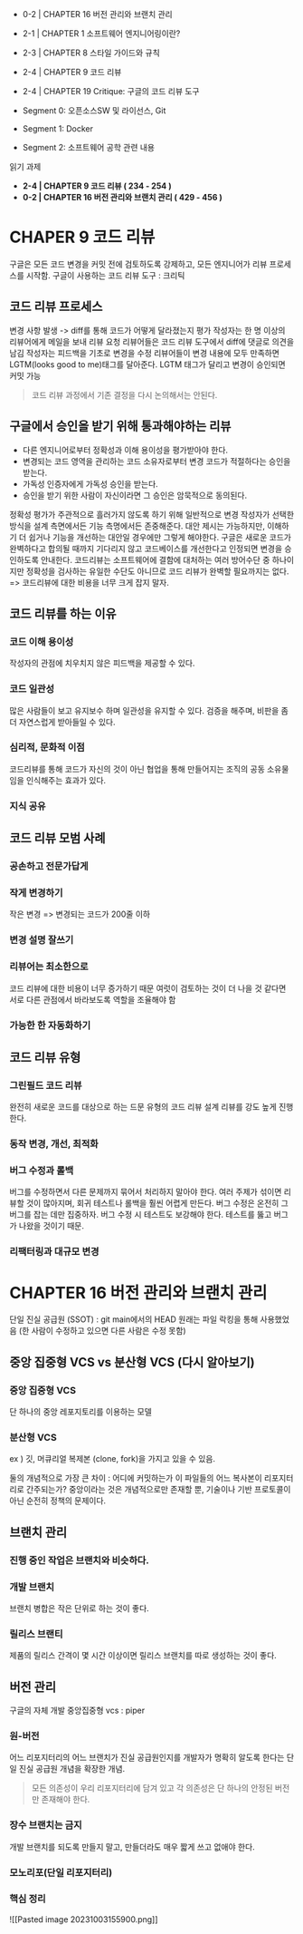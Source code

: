 - 0-2 | CHAPTER 16 버전 관리와 브랜치 관리
- 2-1 | CHAPTER 1 소프트웨어 엔지니어링이란?
- 2-3 | CHAPTER 8 스타일 가이드와 규칙
- 2-4 | CHAPTER 9 코드 리뷰
- 2-4 | CHAPTER 19 Critique: 구글의 코드 리뷰 도구

- Segment 0: 오픈소스SW 및 라이선스, Git
- Segment 1: Docker
- Segment 2: 소프트웨어 공학 관련 내용

읽기 과제
- **2-4 | CHAPTER 9 코드 리뷰 ( 234 - 254 )** 
- **0-2 | CHAPTER 16 버전 관리와 브랜치 관리 ( 429 - 456 )**

# CHAPER 9 코드 리뷰
구글은 모든 코드 변경을 커밋 전에 검토하도록 강제하고, 모든 엔지니어가 리뷰 프로세스를 시작함. 
구글이 사용하는 코드 리뷰 도구 : 크리틱
## 코드 리뷰 프로세스
변경 사항 발생 -> diff를 통해 코드가 어떻게 달라졌는지 평가
작성자는 한 명 이상의 리뷰어에게 메일을 보내 리뷰 요청
리뷰어들은 코드 리뷰 도구에서 diff에 댓글로 의견을 남김
작성자는 피드백을 기초로 변경을 수정
리뷰어들이 변경 내용에 모두 만족하면 LGTM(looks good to me)태그를 달아준다.
LGTM 태그가 달리고 변경이 승인되면 커밋 가능
> 코드 리뷰 과정에서 기존 결정을 다시 논의해서는 안된다.

## 구글에서 승인을 받기 위해 통과해야하는 리뷰
- 다른 엔지니어로부터 정확성과 이해 용이성을 평가받아야 한다.
- 변경되는 코드 영역을 관리하는 코드 소유자로부터 변경 코드가 적절하다는 승인을 받는다.
- 가독성 인증자에게 가독성 승인을 받는다.
- 승인을 받기 위한 사람이 자신이라면 그 승인은 암묵적으로 동의된다.

정확성 평가가 주관적으로 흘러가지 않도록 하기 위해 일반적으로 변경 작성자가 선택한 방식을 설계 측면에서든 기능 측명에서든  존중해준다. 대안 제시는 가능하지만, 이해하기 더 쉽거나 기능을 개선하는 대안일 경우에만 그렇게 해야한다.
구글은 새로운 코드가 완벽하다고 합의될 때까지 기다리지 않고 코드베이스를 개선한다고 인정되면 변경을 승인하도록 안내한다.
코드리뷰는 소프트웨어에 결함에 대처하는 여러 방어수단 중 하나이지만 정확성을 검사하는 유일한 수단도 아니므로 코드 리뷰가 완벽할 필요까지는 없다. => 코드리뷰에 대한 비용을 너무 크게 잡지 말자.

## 코드 리뷰를 하는 이유

### 코드 이해 용이성
작성자의 관점에 치우치지 않은 피드백을 제공할 수 있다.
### 코드 일관성
많은 사람들이 보고 유지보수 하며 일관성을 유지할 수 있다.
검증을 해주며, 비판을 좀 더 자연스럽게 받아들일 수 있다. 
### 심리적, 문화적 이점
코드리뷰를 통해 코드가 자신의 것이 아닌 협업을 통해 만들어지는 조직의 공동 소유물임을 인식해주는 효과가 있다.
### 지식 공유

## 코드 리뷰 모범 사례
### 공손하고 전문가답게

### 작게 변경하기
작은 변경 => 변경되는 코드가 200줄 이하

### 변경 설명 잘쓰기
### 리뷰어는 최소한으로
코드 리뷰에 대한 비용이 너무 증가하기 때문
여럿이 검토하는 것이 더 나을 것 같다면 서로 다른 관점에서 바라보도록 역할을 조율해야 함
### 가능한 한 자동화하기

## 코드 리뷰 유형
### 그린필드 코드 리뷰
완전히 새로운 코드를 대상으로 하는 드문 유형의 코드 리뷰
설계 리뷰를 강도 높게 진행한다.
### 동작 변경, 개선, 최적화
### 버그 수정과 롤백
버그를 수정하면서 다른 문제까지 묶어서 처리하지 말아야 한다.
여러 주제가 섞이면 리뷰할 것이 많아지며, 회귀 테스트나 롤백을 훨씬 어렵게 만든다.
버그 수정은 온전히 그 버그를 잡는 데만 집중하자.
버그 수정 시 테스트도 보강해야 한다. 테스트를 뚫고 버그가 나왔을 것이기 때문.
### 리팩터링과 대규모 변경

# CHAPTER 16 버전 관리와 브랜치 관리

단일 진실 공급원 (SSOT) : git main에서의 HEAD
원래는 파일 락킹을 통해 사용했었음 (한 사람이 수정하고 있으면 다른 사람은 수정 못함)

## 중앙 집중형 VCS vs 분산형 VCS (다시 알아보기)
### 중앙 집중형 VCS
단 하나의 중앙 레포지토리를 이용하는 모델
### 분산형 VCS
ex ) 깃, 머큐리얼
복제본 (clone, fork)을 가지고 있을 수 있음.

둘의 개념적으로 가장 큰 차이 : 어디에 커밋하는가 이 파일들의 어느 복사본이 리포지터리로 간주되는가?
중앙이라는 것은 개념적으로만 존재할 뿐, 기술이나 기반 프로토콜이 아닌 순전히 정책의 문제이다.
## 브랜치 관리
### 진행 중인 작업은 브랜치와 비슷하다.
### 개발 브랜치
브랜치 병합은 작은 단위로 하는 것이 좋다.
### 릴리스 브랜티
제품의 릴리스 간격이 몇 시간 이상이면 릴리스 브랜치를 따로 생성하는 것이 좋다.

## 버전 관리
구글의 자체 개발 중앙집중형 vcs : piper

### 원-버전
어느 리포지터리의 어느 브랜치가 진실 공급원인지를 개발자가 명확히 알도록 한다는 단일 진실 공급원 개념을 확장한 개념.
> 모든 의존성이 우리 리포지터리에 담겨 있고 각 의존성은 단 하나의 안정된 버전만 존재해야 한다.
### 장수 브랜치는 금지
개발 브랜치를 되도록 만들지 말고, 만들더라도 매우 짧게 쓰고 없애야 한다.
### 모노리포(단일 리포지터리)


### 핵심 정리
![[Pasted image 20231003155900.png]]